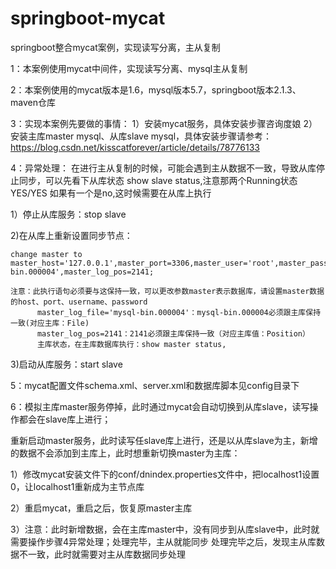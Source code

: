 # springboot-mycat
springboot整合mycat案例，实现读写分离，主从复制


1：本案例使用mycat中间件，实现读写分离、mysql主从复制

2：本案例使用的mycat版本是1.6，mysql版本5.7，springboot版本2.1.3、maven仓库

3：实现本案例先要做的事情：
  1）安装mycat服务，具体安装步骤咨询度娘
  2）安装主库master mysql、从库slave mysql，具体安装步骤请参考：https://blog.csdn.net/kisscatforever/article/details/78776133
  
4：异常处理：
  在进行主从复制的时候，可能会遇到主从数据不一致，导致从库停止同步，可以先看下从库状态 show slave status,注意那两个Running状态 YES/YES
  如果有一个是no,这时候需要在从库上执行
  
  1）停止从库服务：stop slave
  
  2)在从库上重新设置同步节点：
  
    change master to master_host='127.0.0.1',master_port=3306,master_user='root',master_password='123456',master_log_file='mysql-bin.000004',master_log_pos=2141;
    
    注意：此执行语句必须要与这保持一致，可以更改参数master表示数据库，请设置master数据的host、port、username、password
          master_log_file='mysql-bin.000004'：mysql-bin.000004必须跟主库保持一致(对应主库：File)
          master_log_pos=2141：2141必须跟主库保持一致（对应主库值：Position）
          主库状态，在主库数据库执行：show master status,
          
  3)启动从库服务：start slave
  
5：mycat配置文件schema.xml、server.xml和数据库脚本见config目录下

6：模拟主库master服务停掉，此时通过mycat会自动切换到从库slave，读写操作都会在slave库上进行；
   
   重新启动master服务，此时读写任slave库上进行，还是以从库slave为主，新增的数据不会添加到主库上，此时想重新切换master为主库：
   
   1）修改mycat安装文件下的conf/dnindex.properties文件中，把localhost1设置0，让localhost1重新成为主节点库
   
   2）重启mycat，重启之后，恢复原master主库
   
   3）注意：此时新增数据，会在主库master中，没有同步到从库slave中，此时就需要操作步骤4异常处理；处理完毕，主从就能同步
            处理完毕之后，发现主从库数据不一致，此时就需要对主从库数据同步处理
